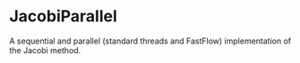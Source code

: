# JacobiParallel
A sequential and parallel (standard threads and FastFlow) implementation of the Jacobi method.
